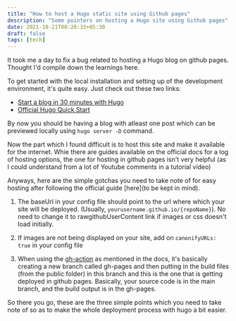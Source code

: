 ```yaml
---
title: "How to host a Hugo static site using Github pages"
description: "Some pointers on hosting a Hugo site using Github pages"
date: 2021-10-21T00:20:33+05:30
draft: false
tags: [tech]
---
```


It took me a day to fix a bug related to hosting a Hugo blog on github pages. Thought I'd compile down the learnings here.

To get started with the local installation and setting up of the development environment, it's quite easy. Just check out these two links:

- [Start a blog in 30 minutes with Hugo](https://opensource.com/article/18/3/start-blog-30-minutes-hugo?utm_source=nomedium&utm_medium=web&utm_campaign=nomedium)
- [Official Hugo Quick Start](https://gohugo.io/getting-started/quick-start/)

By now you should be having a blog with atleast one post which can be previewed locally using `hugo server -D` command.

Now the part which I found difficult is to host this site and make it available for the internet. Whie there are guides available on the official docs for a log of hosting options, the one for hosting in github pages isn't very helpful (as I could understand from a lot of Youtube comments in a tutorial video)

Anyways, here are the simple gotchas you need to take note of for easy hosting after following the official guide [here](to be kept in mind).

1. The baseUrl in your config file should point to the url where which your site will be deployed. (Usually, `yourusername.github.io/{repoName}`). No need to change it to rawgithubUserContent link if images or css doesn't load initially.

2. If images are not being displayed on your site, add on `canonifyURLs: true` in your config file

3. When using the [gh-action](https://github.com/peaceiris/actions-gh-pages) as mentioned in the docs, it's basically creating a new branch called gh-pages and then putting in the build files (from the public folder) in this branch and this is the one that is getting deployed in github pages. Basically, your source code is in the main branch, and the build output is in the gh-pages.

So there you go, these are the three simple points which you need to take note of so as to make the whole deployment process with hugo a bit easier.
